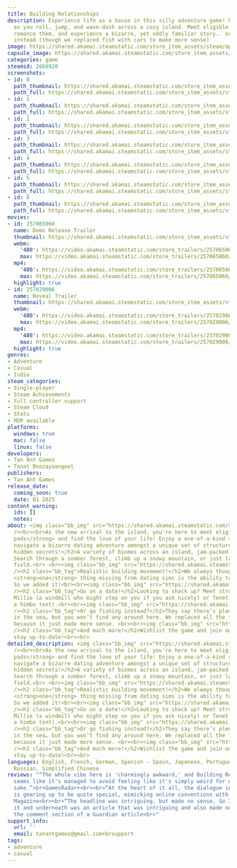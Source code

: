 ```yaml
---
title: Building Relationships
description: Experience life as a house in this silly adventure game! Play as a building
  as you roll, jump, and wave-dash across a cozy island. Meet eligible structures,
  romance them, and experience a bizarre, yet oddly familiar story.. or go fishing
  instead (though we replaced fish with cars to make more sense)
image: https://shared.akamai.steamstatic.com/store_item_assets/steam/apps/2666920/header.jpg?t=1730694730
capsule_image: https://shared.akamai.steamstatic.com/store_item_assets/steam/apps/2666920/capsule_231x87.jpg?t=1730694730
categories: game
steamid: 2666920
screenshots:
- id: 0
  path_thumbnail: https://shared.akamai.steamstatic.com/store_item_assets/steam/apps/2666920/ss_07fdfc8b9d36b9dc21fb5017d8851d1c3f333249.600x338.jpg?t=1730694730
  path_full: https://shared.akamai.steamstatic.com/store_item_assets/steam/apps/2666920/ss_07fdfc8b9d36b9dc21fb5017d8851d1c3f333249.1920x1080.jpg?t=1730694730
- id: 1
  path_thumbnail: https://shared.akamai.steamstatic.com/store_item_assets/steam/apps/2666920/ss_c97d27ba800451d7534e65160d1a66ab738e6fcb.600x338.jpg?t=1730694730
  path_full: https://shared.akamai.steamstatic.com/store_item_assets/steam/apps/2666920/ss_c97d27ba800451d7534e65160d1a66ab738e6fcb.1920x1080.jpg?t=1730694730
- id: 2
  path_thumbnail: https://shared.akamai.steamstatic.com/store_item_assets/steam/apps/2666920/ss_0891dafb30b6c79783414fd76bb58bf428cc5fd5.600x338.jpg?t=1730694730
  path_full: https://shared.akamai.steamstatic.com/store_item_assets/steam/apps/2666920/ss_0891dafb30b6c79783414fd76bb58bf428cc5fd5.1920x1080.jpg?t=1730694730
- id: 3
  path_thumbnail: https://shared.akamai.steamstatic.com/store_item_assets/steam/apps/2666920/ss_00c6e64ec32438a31e7d6352cd6e470e8e0ae2fc.600x338.jpg?t=1730694730
  path_full: https://shared.akamai.steamstatic.com/store_item_assets/steam/apps/2666920/ss_00c6e64ec32438a31e7d6352cd6e470e8e0ae2fc.1920x1080.jpg?t=1730694730
- id: 4
  path_thumbnail: https://shared.akamai.steamstatic.com/store_item_assets/steam/apps/2666920/ss_f9ac0a6c17fc6e45f1467f1f0655309028b66871.600x338.jpg?t=1730694730
  path_full: https://shared.akamai.steamstatic.com/store_item_assets/steam/apps/2666920/ss_f9ac0a6c17fc6e45f1467f1f0655309028b66871.1920x1080.jpg?t=1730694730
- id: 5
  path_thumbnail: https://shared.akamai.steamstatic.com/store_item_assets/steam/apps/2666920/ss_af48b80972c74a63b91a73d79f6707c91492e939.600x338.jpg?t=1730694730
  path_full: https://shared.akamai.steamstatic.com/store_item_assets/steam/apps/2666920/ss_af48b80972c74a63b91a73d79f6707c91492e939.1920x1080.jpg?t=1730694730
- id: 6
  path_thumbnail: https://shared.akamai.steamstatic.com/store_item_assets/steam/apps/2666920/ss_9fad1c0541c84297ed7336cbe439e474ce619b61.600x338.jpg?t=1730694730
  path_full: https://shared.akamai.steamstatic.com/store_item_assets/steam/apps/2666920/ss_9fad1c0541c84297ed7336cbe439e474ce619b61.1920x1080.jpg?t=1730694730
movies:
- id: 257065060
  name: Demo Release Trailer
  thumbnail: https://shared.akamai.steamstatic.com/store_item_assets/steam/apps/257065060/a68ba2a8a2da0f3408462639ef222adb589b19f9/movie_600x337.jpg?t=1728928059
  webm:
    '480': https://video.akamai.steamstatic.com/store_trailers/257065060/movie480_vp9.webm?t=1728928059
    max: https://video.akamai.steamstatic.com/store_trailers/257065060/movie_max_vp9.webm?t=1728928059
  mp4:
    '480': https://video.akamai.steamstatic.com/store_trailers/257065060/movie480.mp4?t=1728928059
    max: https://video.akamai.steamstatic.com/store_trailers/257065060/movie_max.mp4?t=1728928059
  highlight: true
- id: 257029006
  name: Reveal Trailer
  thumbnail: https://shared.akamai.steamstatic.com/store_item_assets/steam/apps/257029006/movie.293x165.jpg?t=1728928063
  webm:
    '480': https://video.akamai.steamstatic.com/store_trailers/257029006/movie480_vp9.webm?t=1728928063
    max: https://video.akamai.steamstatic.com/store_trailers/257029006/movie_max_vp9.webm?t=1728928063
  mp4:
    '480': https://video.akamai.steamstatic.com/store_trailers/257029006/movie480.mp4?t=1728928063
    max: https://video.akamai.steamstatic.com/store_trailers/257029006/movie_max.mp4?t=1728928063
  highlight: true
genres:
- Adventure
- Casual
- Indie
steam_categories:
- Single-player
- Steam Achievements
- Full controller support
- Steam Cloud
- Stats
- HDR available
platforms:
  windows: true
  mac: false
  linux: false
developers:
- Tan Ant Games
- Tanat Boozayaangool
publishers:
- Tan Ant Games
release_date:
  coming_soon: true
  date: Q1 2025
content_warning:
  ids: []
  notes:
about: <img class="bb_img" src="https://shared.akamai.steamstatic.com/store_item_assets/steam/apps/2666920/extras/banner-silly.png?t=1730694730"
  /><br><br>As the new arrival to the island, you're here to meet eligible <strong>bachelorx
  pads</strong> and find the love of your life! Enjoy a one-of-a-kind story as you
  navigate a bizarre dating adventure amongst a unique set of structures.<h2 class="bb_tag">Uncover
  hidden secrets!</h2>A variety of biomes across an island, jam-packed with goodies!
  Search through a somber forest, climb up a snowy mountain, or just lay in a flowery
  field.<br> <br><img class="bb_img" src="https://shared.akamai.steamstatic.com/store_item_assets/steam/apps/2666920/extras/steam-areas.gif?t=1730694730"
  /><h2 class="bb_tag">Realistic building movement!</h2>We always thought &quot;the
  <strong>one</strong> thing missing from dating sims is the ability to <strong>wave-dash</strong>&quot;.
  So we added it!<br><br><img class="bb_img" src="https://shared.akamai.steamstatic.com/store_item_assets/steam/apps/2666920/extras/steam-movement.gif?t=1730694730"
  /><h2 class="bb_tag">Go on a date!</h2>Looking to shack up? Meet structures like
  Millie (a windmill who might step on you if you ask nicely) or Tenet (who's just
  a himbo tent).<br><br><img class="bb_img" src="https://shared.akamai.steamstatic.com/store_item_assets/steam/apps/2666920/extras/steam-talking.gif?t=1730694730"
  /><h2 class="bb_tag">Or go fishing instead?</h2>They say there’s plenty of fish
  in the sea… but you won’t find any around here. We replaced all the fish with cars
  because it just made more sense. <br><br><img class="bb_img" src="https://shared.akamai.steamstatic.com/store_item_assets/steam/apps/2666920/extras/steam-fishing.gif?t=1730694730"
  /><h2 class="bb_tag">And much more!</h2>Wishlist the game and join our discord to
  stay up-to-date!<br><br>
detailed_description: <img class="bb_img" src="https://shared.akamai.steamstatic.com/store_item_assets/steam/apps/2666920/extras/banner-silly.png?t=1730694730"
  /><br><br>As the new arrival to the island, you're here to meet eligible <strong>bachelorx
  pads</strong> and find the love of your life! Enjoy a one-of-a-kind story as you
  navigate a bizarre dating adventure amongst a unique set of structures.<h2 class="bb_tag">Uncover
  hidden secrets!</h2>A variety of biomes across an island, jam-packed with goodies!
  Search through a somber forest, climb up a snowy mountain, or just lay in a flowery
  field.<br> <br><img class="bb_img" src="https://shared.akamai.steamstatic.com/store_item_assets/steam/apps/2666920/extras/steam-areas.gif?t=1730694730"
  /><h2 class="bb_tag">Realistic building movement!</h2>We always thought &quot;the
  <strong>one</strong> thing missing from dating sims is the ability to <strong>wave-dash</strong>&quot;.
  So we added it!<br><br><img class="bb_img" src="https://shared.akamai.steamstatic.com/store_item_assets/steam/apps/2666920/extras/steam-movement.gif?t=1730694730"
  /><h2 class="bb_tag">Go on a date!</h2>Looking to shack up? Meet structures like
  Millie (a windmill who might step on you if you ask nicely) or Tenet (who's just
  a himbo tent).<br><br><img class="bb_img" src="https://shared.akamai.steamstatic.com/store_item_assets/steam/apps/2666920/extras/steam-talking.gif?t=1730694730"
  /><h2 class="bb_tag">Or go fishing instead?</h2>They say there’s plenty of fish
  in the sea… but you won’t find any around here. We replaced all the fish with cars
  because it just made more sense. <br><br><img class="bb_img" src="https://shared.akamai.steamstatic.com/store_item_assets/steam/apps/2666920/extras/steam-fishing.gif?t=1730694730"
  /><h2 class="bb_tag">And much more!</h2>Wishlist the game and join our discord to
  stay up-to-date!<br><br>
languages: English, French, German, Spanish - Spain, Japanese, Portuguese - Brazil,
  Russian, Simplified Chinese
reviews: "“The whole vibe here is 'charmingly awkward,' and Building Relationships
  seems like it's managed to avoid feeling like it's simply weird for weirdness's
  sake.”<br>GamesRadar+<br><br>“At the heart of it all, the dialogue in Building Relationships
  is gearing up to be quite special, mimicking online conventions with tons of personality.”<br>Paste
  Magazine<br><br>“The headline was intriguing, but made no sense. So I clicked on
  it and underneath was an article that was intriguing and also made no sense.”<br>from
  the comment section of a Guardian article<br>"
support_info:
  url: ''
  email: tanantgames@gmail.com+brsupport
tags:
- adventure
- casual
---
```

